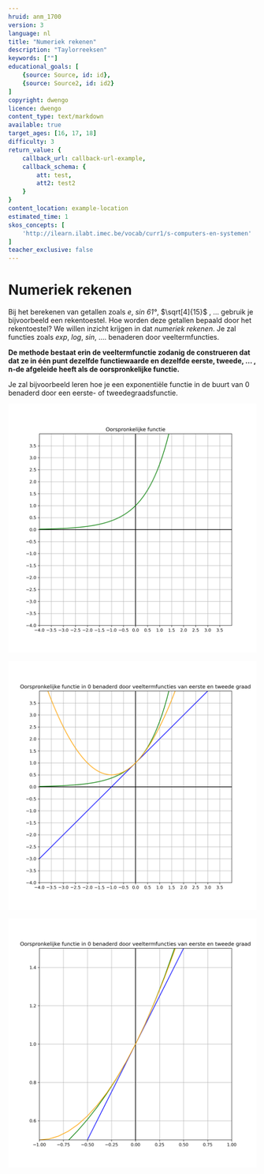 ```yaml
---
hruid: anm_1700
version: 3
language: nl
title: "Numeriek rekenen"
description: "Taylorreeksen"
keywords: [""]
educational_goals: [
    {source: Source, id: id}, 
    {source: Source2, id: id2}
]
copyright: dwengo
licence: dwengo
content_type: text/markdown
available: true
target_ages: [16, 17, 18]
difficulty: 3
return_value: {
    callback_url: callback-url-example,
    callback_schema: {
        att: test,
        att2: test2
    }
}
content_location: example-location
estimated_time: 1
skos_concepts: [
    'http://ilearn.ilabt.imec.be/vocab/curr1/s-computers-en-systemen'
]
teacher_exclusive: false
---
```


# Numeriek rekenen

Bij het berekenen van getallen zoals *e*, *sin 61°*, $\sqrt[4]{15}$ , … gebruik je bijvoorbeeld een rekentoestel. Hoe worden deze getallen bepaald door het rekentoestel? We willen inzicht krijgen in dat
*numeriek rekenen*.
Je zal functies zoals *exp*, *log*, *sin*, …. benaderen door veeltermfuncties.

**De methode bestaat erin de veeltermfunctie zodanig de construeren dat dat ze in één punt dezelfde functiewaarde en dezelfde eerste, tweede, ... , n-de afgeleide heeft als de oorspronkelijke functie.**

Je zal bijvoorbeeld leren hoe je een exponentiële functie in de buurt van 0 benaderd door een eerste- of tweedegraadsfunctie.

![Origineel](embed/exponentielefunctie.png "Originele functie")

![Benadering](embed/mclaurinbenadering.png "Functie in buurt van  0 benaderd door eerste- en tweedegraadsfunctie")

![Ingezoomd](embed/mclaurinbenaderingingezoomd.png "Benadering ingezoomd rond (0,1)")
